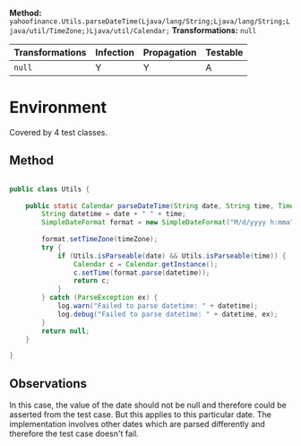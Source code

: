 **Method:** `yahoofinance.Utils.parseDateTime(Ljava/lang/String;Ljava/lang/String;Ljava/util/TimeZone;)Ljava/util/Calendar;`
**Transformations:** `null`

| Transformations | Infection | Propagation | Testable |
|-----------------|-----------|-------------|----------|
| `null`          | Y         | Y           | A        |

# Environment

Covered by 4 test classes.

## Method

```Java

public class Utils {
    
    public static Calendar parseDateTime(String date, String time, TimeZone timeZone) {
        String datetime = date + " " + time;
        SimpleDateFormat format = new SimpleDateFormat("M/d/yyyy h:mma", Locale.US);
        
        format.setTimeZone(timeZone);
        try {
            if (Utils.isParseable(date) && Utils.isParseable(time)) {
                Calendar c = Calendar.getInstance();
                c.setTime(format.parse(datetime));
                return c;
            }
        } catch (ParseException ex) {
            log.warn("Failed to parse datetime: " + datetime);
            log.debug("Failed to parse datetime: " + datetime, ex);
        }
        return null;
    }

}

```


## Observations

In this case, the value of the date should not be null and therefore could be 
asserted from the test case.
But this applies to this particular date. The implementation involves other dates
which are parsed differently and therefore the test case doesn't fail.

